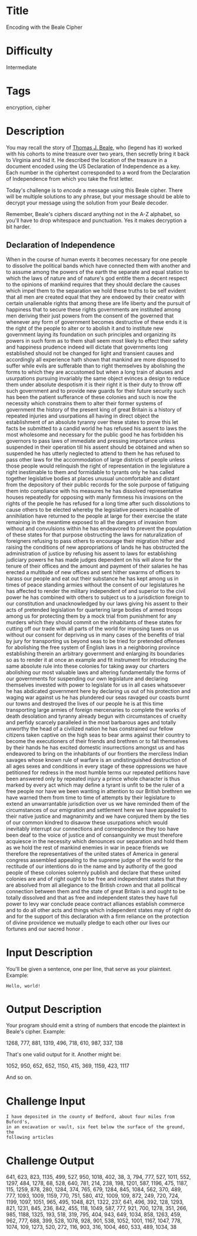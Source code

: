 # Title

Encoding with the Beale Cipher

# Difficulty

Intermediate

# Tags

encryption, cipher

# Description

You may recall the story of [Thomas J. Beale](https://en.wikipedia.org/wiki/Beale_ciphers), who (legend has it) worked with his cohorts to mine treasure over two years, then secretly bring it back to Virginia and hid it. He described the location of the treasure in a document encoded using the US Declaration of Independence as a key. Each number in the ciphertext corresponded to a word from the Declaration of Independence from which you take the first letter. 

Today's challenge is to *encode* a message using this Beale cipher. There will be multiple solutions to any phrase, but your message should be able to decrypt your message using the solution from your Beale decoder. 

Remember, Beale's ciphers discard anything not in the A-Z alphabet, so you'll have to drop whitespace and punctuation. Yes it makes decryption a bit harder. 

## Declaration of Independence

When in the course of human events it becomes necessary for one people to dissolve the political bands which have connected them with another and to assume among the powers of the earth the separate and equal station to which the laws of nature and of nature's god entitle them a decent respect to the opinions of mankind requires that they should declare the causes which impel them to the separation we hold these truths to be self evident that all men are created equal that they are endowed by their creator with certain unalienable rights that among these are life liberty and the pursuit of happiness that to secure these rights governments are instituted among men deriving their just powers from the consent of the governed that whenever any form of government becomes destructive of these ends it is the right of the people to alter or to abolish it and to institute new government laying its foundation on such principles and organizing its powers in such form as to them shall seem most likely to effect their safety and happiness prudence indeed will dictate that governments long established should not be changed for light and transient causes and accordingly all experience hath shown that mankind are more disposed to suffer while evils are sufferable than to right themselves by abolishing the forms to which they are accustomed but when a long train of abuses and usurpations pursuing invariably the same object evinces a design to reduce them under absolute despotism it is their right it is their duty to throw off such government and to provide new guards for their future security such has been the patient sufferance of these colonies and such is now the necessity which constrains them to alter their former systems of government the history of the present king of great Britain is a history of repeated injuries and usurpations all having in direct object the establishment of an absolute tyranny over these states to prove this let facts be submitted to a candid world he has refused his assent to laws the most wholesome and necessary for the public good he has forbidden his governors to pass laws of immediate and pressing importance unless suspended in their operation till his assent should be obtained and when so suspended he has utterly neglected to attend to them he has refused to pass other laws for the accommodation of large districts of people unless those people would relinquish the right of representation in the legislature a right inestimable to them and formidable to tyrants only he has called together legislative bodies at places unusual uncomfortable and distant from the depository of their public records for the sole purpose of fatiguing them into compliance with his measures he has dissolved representative houses repeatedly for opposing with manly firmness his invasions on the rights of the people he has refused for a long time after such dissolutions to cause others to be elected whereby the legislative powers incapable of annihilation have returned to the people at large for their exercise the state remaining in the meantime exposed to all the dangers of invasion from without and convulsions within he has endeavored to prevent the population of these states for that purpose obstructing the laws for naturalization of foreigners refusing to pass others to encourage their migration hither and raising the conditions of new appropriations of lands he has obstructed the administration of justice by refusing his assent to laws for establishing judiciary powers he has made judges dependent on his will alone for the tenure of their offices and the amount and payment of their salaries he has erected a multitude of new offices and sent hither swarms of officers to harass our people and eat out their substance he has kept among us in times of peace standing armies without the consent of our legislatures he has affected to render the military independent of and superior to the civil power he has combined with others to subject us to a jurisdiction foreign to our constitution and unacknowledged by our laws giving his assent to their acts of pretended legislation for quartering large bodies of armed troops among us for protecting them by a mock trial from punishment for any murders which they should commit on the inhabitants of these states for cutting off our trade with all parts of the world for imposing taxes on us without our consent for depriving us in many cases of the benefits of trial by jury for transporting us beyond seas to be tried for pretended offenses for abolishing the free system of English laws in a neighboring province establishing therein an arbitrary government and enlarging its boundaries so as to render it at once an example and fit instrument for introducing the same absolute rule into these colonies for taking away our charters abolishing our most valuable laws and altering fundamentally the forms of our governments for suspending our own legislature and declaring themselves invested with power to legislate for us in all cases whatsoever he has abdicated government here by declaring us out of his protection and waging war against us he has plundered our seas ravaged our coasts burnt our towns and destroyed the lives of our people he is at this time transporting large armies of foreign mercenaries to complete the works of death desolation and tyranny already begun with circumstances of cruelty and perfidy scarcely paralleled in the most barbarous ages and totally unworthy the head of a civilized nation he has constrained our fellow citizens taken captive on the high seas to bear arms against their country to become the executioners of their friends and brethren or to fall themselves by their hands he has excited domestic insurrections amongst us and has endeavored to bring on the inhabitants of our frontiers the merciless Indian savages whose known rule of warfare is an undistinguished destruction of all ages sexes and conditions in every stage of these oppressions we have petitioned for redress in the most humble terms our repeated petitions have been answered only by repeated injury a prince whole character is thus marked by every act which may define a tyrant is unfit to be the ruler of a free people nor have we been wanting in attention to our British brethren we have warned them from time to time of attempts by their legislature to extend an unwarrantable jurisdiction over us we have reminded them of the circumstances of our emigration and settlement here we have appealed to their native justice and magnanimity and we have conjured them by the ties of our common kindred to disavow these usurpations which would inevitably interrupt our connections and correspondence they too have been deaf to the voice of justice and of consanguinity we must therefore acquiesce in the necessity which denounces our separation and hold them as we hold the rest of mankind enemies in war in peace friends we therefore the representatives of the united states of America in general congress assembled appealing to the supreme judge of the world for the rectitude of our intentions do in the name and by authority of the good people of these colonies solemnly publish and declare that these united colonies are and of right ought to be free and independent states that they are absolved from all allegiance to the British crown and that all political connection between them and the state of great Britain is and ought to be totally dissolved and that as free and independent states they have full power to levy war conclude peace contract alliances establish commerce and to do all other acts and things which independent states may of right do and for the support of this declaration with a firm reliance on the protection of divine providence we mutually pledge to each other our lives our fortunes and our sacred honor .

#  Input Description

You'll be given a sentence, one per line, that serve as your plaintext. Example:

    Hello, world!

# Output Description

Your program should emit a string of numbers that encode the plaintext in Beale's cipher. Example:

1268, 777, 881, 1319, 496, 718, 610, 987, 337, 138

That's one valid output for it. Another might be:

1052, 950, 652, 652, 1150, 415, 369, 1159, 423, 1117

And so on.

# Challenge Input

    I have deposited in the county of Bedford, about four miles from Buford's, 
    in an excavation or vault, six feet below the surface of the ground, the 
    following articles

# Challenge Output

641, 623, 823, 1135, 499, 527, 950, 1018, 402, 38, 3, 794, 777, 527, 1011, 552, 1297, 484, 1278, 68, 528, 640, 781, 214, 238, 198, 1201, 587, 1196, 475, 1187, 115, 1259, 878, 280, 1284, 374, 765, 679, 1284, 845, 1084, 562, 370, 489, 777, 1093, 1009, 1159, 770, 751, 580, 412, 1009, 109, 872, 249, 720, 724, 1199, 1097, 1051, 965, 495, 1048, 821, 1322, 237, 641, 496, 392, 128, 1293, 821, 1231, 845, 236, 842, 455, 118, 1049, 587, 777, 921, 700, 1278, 351, 266, 985, 1188, 1325, 193, 518, 319, 795, 404, 943, 649, 1034, 858, 1263, 459, 962, 777, 688, 399, 528, 1078, 928, 901, 538, 1052, 1001, 1167, 1047, 778, 1074, 109, 1273, 520, 272, 116, 903, 316, 1004, 460, 533, 489, 1034, 38

